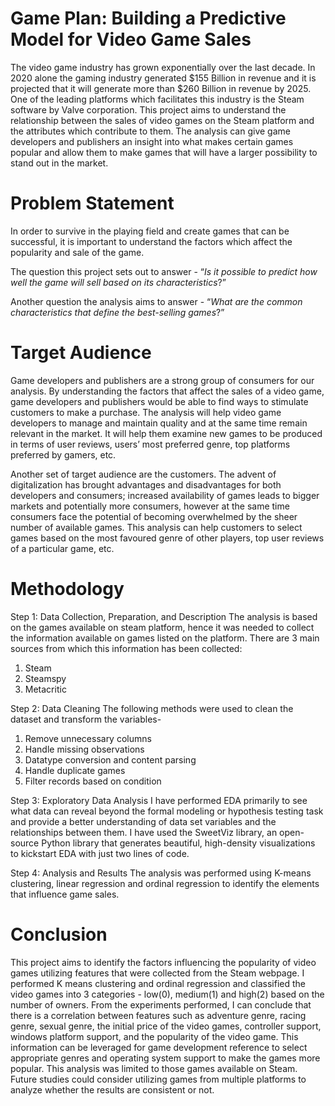 # Game Plan: Building a Predictive Model for Video Game Sales
The video game industry has grown exponentially over the last decade. In 2020 alone the gaming industry generated $155 Billion in revenue and it is projected that it will generate more than $260 Billion in revenue by 2025. One of the leading platforms which facilitates this industry is the Steam software by Valve corporation. This project aims to understand the relationship between the sales of video games on the Steam platform and the attributes which contribute to them. The analysis can give game developers and publishers an insight into what makes certain games popular and allow them to make games that will have a larger possibility to stand out in the market.

# Problem Statement
In order to survive in the playing field and create games that can be successful, it is important to understand the factors which affect the popularity and sale of the game. 

The question this project sets out to answer - “_Is it possible to predict how well the game will sell based on its characteristics_?”

Another question the analysis aims to answer - “_What are the common characteristics that define the best-selling games_?”

# Target Audience
Game developers and publishers are a strong group of consumers for our analysis. By understanding the factors that affect the sales of a video game, game developers and
publishers would be able to find ways to stimulate customers to make a purchase. The analysis will help video game developers to manage and maintain quality and at the same time remain relevant in the market. It will help them examine new games to be produced in terms of user reviews, users’ most preferred genre, top platforms preferred by gamers, etc.

Another set of target audience are the customers. The advent of digitalization has brought advantages and disadvantages for both developers and consumers; increased availability of games leads to bigger markets and potentially more consumers, however at the same time consumers face the potential of becoming overwhelmed by the sheer number of available games. This analysis can help customers to select games based on the most favoured genre of other players, top user reviews of a particular game, etc.

# Methodology
Step 1: Data Collection, Preparation, and Description
The analysis is based on the games available on steam platform, hence it was needed to collect the information available on games listed on the platform.
There are 3 main sources from which this information has been collected: 
1. Steam
2. Steamspy
3. Metacritic

Step 2: Data Cleaning
The following methods were used to clean the dataset and transform the variables- 
1. Remove unnecessary columns
2. Handle missing observations
3. Datatype conversion and content parsing
4. Handle duplicate games
5. Filter records based on condition

Step 3: Exploratory Data Analysis
I have performed EDA primarily to see what data can reveal beyond the formal modeling or hypothesis testing task and provide a better understanding of data set variables and the relationships between them. I have used the SweetViz library, an open-source Python library that generates beautiful, high-density visualizations to kickstart EDA with just two lines of code.

Step 4: Analysis and Results
The analysis was performed using K-means clustering, linear regression and ordinal regression to identify the elements that influence game sales.

# Conclusion
This project aims to identify the factors influencing the popularity of video games utilizing features that were collected from the Steam webpage. I performed K means clustering and ordinal regression and classified the video games into 3 categories - low(0), medium(1) and high(2) based on the number of owners. From the experiments performed, I can conclude that there is a correlation between features such as adventure genre, racing genre, sexual genre, the initial price of the video games, controller support, windows platform support, and the popularity of the video game. This information can be leveraged for game development reference to select appropriate genres and operating system support to make the games more popular. This analysis was limited  to those games available on Steam. Future studies could
consider utilizing games from multiple platforms to analyze whether the results are consistent or not.

